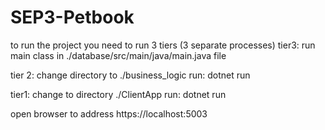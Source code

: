 # SEP3-Petbook

to run the project you need to run 3 tiers (3 separate processes)
tier3:
run main class in ./database/src/main/java/main.java file

tier 2:
change directory to ./business_logic
run: dotnet run

tier1:
change to directory ./ClientApp
run: dotnet run

open browser to address https://localhost:5003